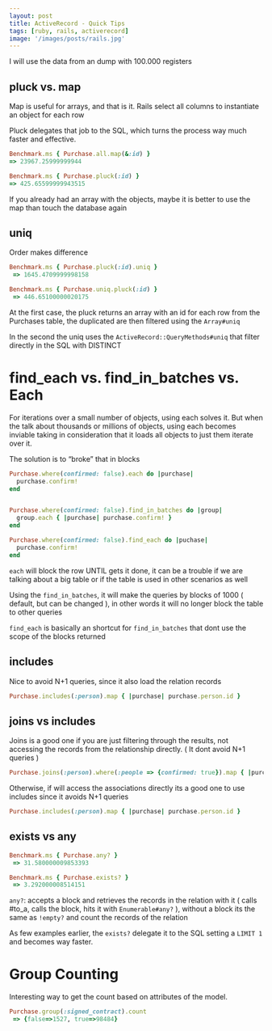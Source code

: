 ```yaml
---
layout: post
title: ActiveRecord - Quick Tips
tags: [ruby, rails, activerecord]
image: '/images/posts/rails.jpg'
---
```


I will use the data from an dump with 100.000 registers

## pluck vs. map

Map is useful for arrays, and that is it. Rails select all columns to instantiate an object for each row

Pluck delegates that job to the SQL, which turns the process way much faster and effective.

```ruby
Benchmark.ms { Purchase.all.map(&:id) }
=> 23967.25999999944

Benchmark.ms { Purchase.pluck(:id) }
=> 425.65599999943515
```

If you already had an array with the objects, maybe it is better to use the map than touch the database again

## uniq

Order makes difference

```ruby
Benchmark.ms { Purchase.pluck(:id).uniq }
 => 1645.4709999998158

Benchmark.ms { Purchase.uniq.pluck(:id) }
 => 446.65100000020175
```

At the first case, the pluck returns an array with an id for each row from the Purchases table, the duplicated are then filtered using the `Array#uniq`

In the second the uniq uses the `ActiveRecord::QueryMethods#uniq` that filter directly in the SQL with DISTINCT


# find_each vs. find_in_batches vs. Each

For iterations over a small number of objects, using each solves it. But when the talk about thousands or millions of objects, using 
each becomes inviable taking in consideration that it loads all objects to just them iterate over it.
 
The solution is to “broke” that in blocks

```ruby
Purchase.where(confirmed: false).each do |purchase|
  purchase.confirm!
end


Purchase.where(confirmed: false).find_in_batches do |group|
  group.each { |purchase| purchase.confirm! }
end

Purchase.where(confirmed: false).find_each do |puchase| 
  purchase.confirm!
end
```

`each` will block the row UNTIL gets it done, it can be a trouble if we are talking about a big table or if the table is used in other scenarios as well

Using the `find_in_batches`, it will make the queries by blocks of 1000 ( default, but can be changed ), in other words it will no longer block the table to other queries

`find_each` is basically an shortcut for `find_in_batches` that dont use the scope of the blocks returned


## includes

Nice to avoid N+1 queries, since it also load the relation records 

```ruby
Purchase.includes(:person).map { |purchase| purchase.person.id }
```

## joins vs includes

Joins is a good one if you are just filtering through the results, not accessing the records from the relationship directly. ( It dont avoid N+1 queries )

```ruby
Purchase.joins(:person).where(:people => {confirmed: true}).map { |purchase| purchase.id }
```

Otherwise, if will access the associations directly its a good one to use includes since it avoids N+1 queries

```ruby
Purchase.includes(:person).map { |purchase| purchase.person.id }
```

## exists vs any

```ruby
Benchmark.ms { Purchase.any? }
 => 31.580000009853393

Benchmark.ms { Purchase.exists? }
 => 3.292000008514151
```

`any?`:  accepts a block and retrieves the records in the relation with it  ( calls #to_a, calls the block, hits it with `Enumerable#any?` ), without a block its the same as `!empty?` and count the records of the relation

As few examples earlier, the `exists?` delegate it to the SQL setting a `LIMIT 1 ` and becomes way faster.

# Group Counting

Interesting way to get the count based on attributes of the model.

```ruby
Purchase.group(:signed_contract).count
 => {false=>1527, true=>98484}
```